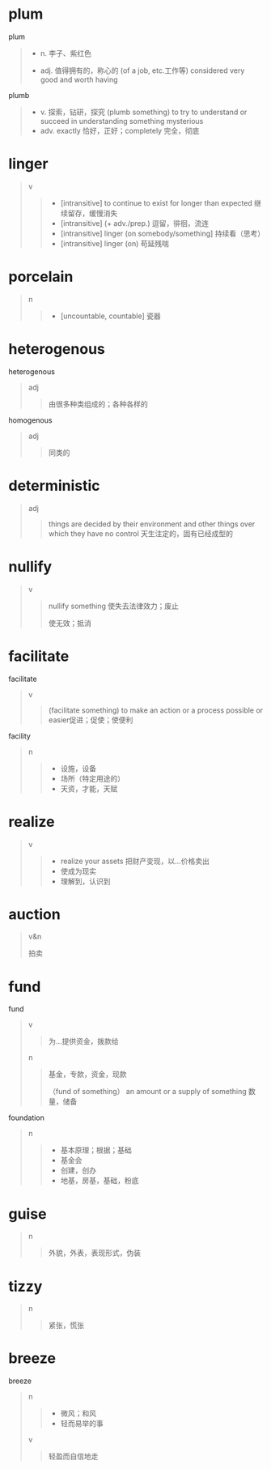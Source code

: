 # plum

plum

> * n. 李子、紫红色
>
> * adj. 值得拥有的，称心的 	(of a job, etc.工作等) considered very good and worth having

plumb

> * v.	探索，钻研，探究	(plumb something) to try to understand or succeed in understanding something mysterious
> * adv.  exactly 恰好，正好；completely 完全，彻底

# linger

> v
>
> > * [intransitive] to continue to exist for longer than expected 继续留存，缓慢消失
> > * [intransitive] (+ adv./prep.) 逗留，徘徊，流连
> > * [intransitive] linger (on somebody/something] 持续看（思考）
> > * [intransitive] linger (on) 苟延残喘

# porcelain

> n
>
> > * [uncountable, countable] 瓷器

# heterogenous

heterogenous

> adj 
>
> > 由很多种类组成的；各种各样的

homogenous

> adj
>
> > 同类的

# deterministic

> adj 
>
> > things are decided by their environment and other things over which they have no control 天生注定的，固有已经成型的

# nullify

> v
>
> > nullify something 使失去法律效力；废止
> >
> > 使无效；抵消 

# facilitate

facilitate

> v
>
> > (facilitate something) to make an action or a process possible or easier促进；促使；使便利

facility

> n
>
> > * 设施，设备
> > * 场所（特定用途的）
> > * 天资，才能，天赋

# realize

> v
>
> > * realize your assets 把财产变现，以...价格卖出
> > * 使成为现实
> > * 理解到，认识到

# auction

> v&n
>
> 拍卖

# fund

fund

> v
>
> > 为...提供资金，拨款给
>
> n
>
> > 基金，专款，资金，现款
> >
> > （fund of something） an amount or a supply of something   数量，储备

foundation

> n
>
> > * 基本原理；根据；基础
> > * 基金会
> > * 创建，创办
> > * 地基，房基，基础，粉底

# guise

> n
>
> > 外貌，外表，表现形式，伪装

# tizzy

> n
>
> > 紧张，慌张


# breeze

breeze

> n
>
> > * 微风；和风
> > * 轻而易举的事
>
> v
>
> > 轻盈而自信地走
